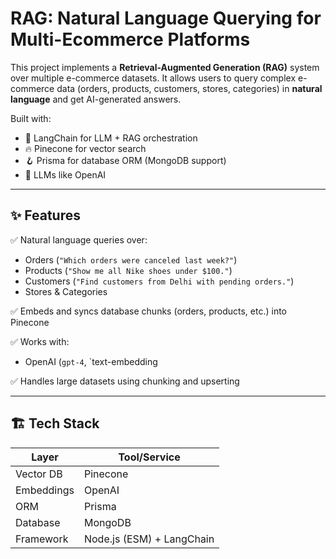 # RAG: Natural Language Querying for Multi-Ecommerce Platforms

This project implements a **Retrieval-Augmented Generation (RAG)** system over multiple e-commerce datasets. It allows users to query complex e-commerce data (orders, products, customers, stores, categories) in **natural language** and get AI-generated answers.

Built with:
- 🧠 LangChain for LLM + RAG orchestration
- 🔥 Pinecone for vector search
- 🪝 Prisma for database ORM (MongoDB support)
- 🤖 LLMs like OpenAI 

---

## ✨ Features

✅ Natural language queries over:
- Orders (`"Which orders were canceled last week?"`)
- Products (`"Show me all Nike shoes under $100."`)
- Customers (`"Find customers from Delhi with pending orders."`)
- Stores & Categories

✅ Embeds and syncs database chunks (orders, products, etc.) into Pinecone

✅ Works with:
- OpenAI (`gpt-4`, `text-embedding


✅ Handles large datasets using chunking and upserting

---

## 🏗 Tech Stack

| Layer           | Tool/Service                     |
|-----------------|-----------------------------------|
| Vector DB       | Pinecone                          |
| Embeddings      | OpenAI    |
| ORM             | Prisma                            |
| Database        | MongoDB                           |
| Framework       | Node.js (ESM) + LangChain         |

